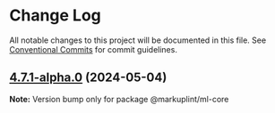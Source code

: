 # Change Log

All notable changes to this project will be documented in this file.
See [Conventional Commits](https://conventionalcommits.org) for commit guidelines.

## [4.7.1-alpha.0](https://github.com/markuplint/markuplint/compare/@markuplint/ml-core@4.7.0...@markuplint/ml-core@4.7.1-alpha.0) (2024-05-04)

**Note:** Version bump only for package @markuplint/ml-core
